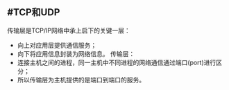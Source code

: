 #TCP和UDP
---
传输层是TCP/IP网络中承上启下的关键一层：
- 向上对应用层提供通信服务；
- 向下将应用信息封装为网络信息。
传输层：
- 连接主机之间的进程，同一主机中不同进程的网络通信通过端口(port)进行区分；
- 所以传输层为主机提供的是端口到端口的服务。
